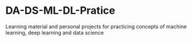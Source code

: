 # DA-DS-ML-DL-Pratice
Learning material and personal projects for practicing concepts of machine learning, deep learning and data science
